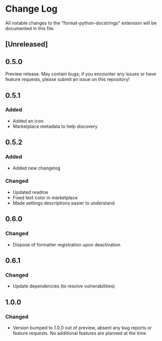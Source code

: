 # Change Log

All notable changes to the "format-python-docstrings" extension will be
documented in this file.

## [Unreleased]

## 0.5.0

Preview release. May contain bugs; if you encounter any issues or have feature
requests, please submit an issue on this repository!

## 0.5.1

### Added
* Added an icon
* Marketplace metadata to help discovery

## 0.5.2

### Added
* Added new changelog

### Changed
* Updated readme
* Fixed text color in marketplace
* Made settings descriptions easier to understand

## 0.6.0

### Changed
* Dispose of formatter registration upon deactivation

## 0.6.1

### Changed
* Update dependencies (to resolve vulnerabilities)

## 1.0.0

### Changed
* Version bumped to 1.0.0 out of preview, absent any bug reports or feature 
  requests. No additional features are planned at the time.
